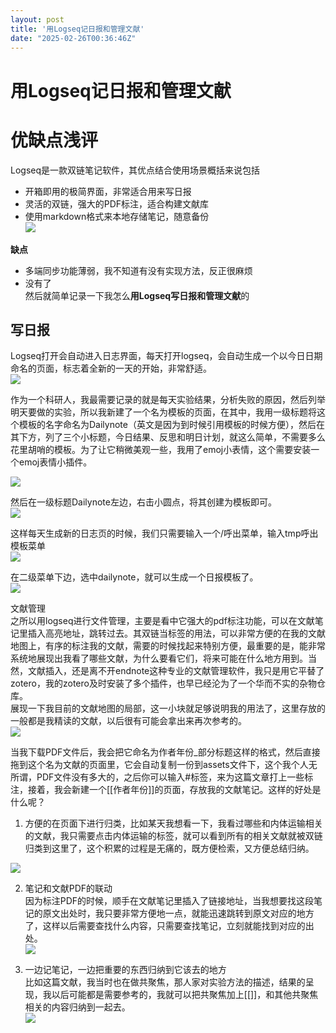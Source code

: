 ```yaml
---
layout: post
title: '用Logseq记日报和管理文献'
date: "2025-02-26T00:36:46Z"
---
```

用Logseq记日报和管理文献
===============

优缺点浅评
=====

Logseq是一款双链笔记软件，其优点结合使用场景概括来说包括

*   开箱即用的极简界面，非常适合用来写日报
*   灵活的双链，强大的PDF标注，适合构建文献库
*   使用markdown格式来本地存储笔记，随意备份  
    ![](https://img2024.cnblogs.com/blog/3080612/202502/3080612-20250225153701605-1396437612.png)

**缺点**

*   多端同步功能薄弱，我不知道有没有实现方法，反正很麻烦
*   没有了  
    然后就简单记录一下我怎么**用Logseq写日报和管理文献**的

写日报
---

Logseq打开会自动进入日志界面，每天打开logseq，会自动生成一个以今日日期命名的页面，标志着全新的一天的开始，非常舒适。  
![](https://img2024.cnblogs.com/blog/3080612/202502/3080612-20250225153709437-1347355499.png)

作为一个科研人，我最需要记录的就是每天实验结果，分析失败的原因，然后列举明天要做的实验，所以我新建了一个名为模板的页面，在其中，我用一级标题将这个模板的名字命名为Dailynote（英文是因为到时候引用模板的时候方便），然后在其下方，列了三个小标题，今日结果、反思和明日计划，就这么简单，不需要多么花里胡哨的模板。为了让它稍微美观一些，我用了emoj小表情，这个需要安装一个emoj表情小插件。

![](https://img2024.cnblogs.com/blog/3080612/202502/3080612-20250225153718398-2061544381.png)

然后在一级标题Dailynote左边，右击小圆点，将其创建为模板即可。  
![](https://img2024.cnblogs.com/blog/3080612/202502/3080612-20250225153736680-2024536277.png)

这样每天生成新的日志页的时候，我们只需要输入一个/呼出菜单，输入tmp呼出模板菜单  
![](https://img2024.cnblogs.com/blog/3080612/202502/3080612-20250225153743268-1208347139.png)

在二级菜单下边，选中dailynote，就可以生成一个日报模板了。  
![](https://img2024.cnblogs.com/blog/3080612/202502/3080612-20250225153801995-145616827.png)

文献管理  
之所以用logseq进行文件管理，主要是看中它强大的pdf标注功能，可以在文献笔记里插入高亮地址，跳转过去。其双链当标签的用法，可以非常方便的在我的文献地图上，有序的标注我的文献，需要的时候找起来特别方便，最重要的是，能非常系统地展现出我看了哪些文献，为什么要看它们，将来可能在什么地方用到。当然，文献插入，还是离不开endnote这种专业的文献管理软件，我只是用它平替了zotero，我的zotero及时安装了多个插件，也早已经沦为了一个华而不实的杂物仓库。  
展现一下我目前的文献地图的局部，这一小块就足够说明我的用法了，这里存放的一般都是我精读的文献，以后很有可能会拿出来再次参考的。  
![](https://img2024.cnblogs.com/blog/3080612/202502/3080612-20250225153817392-335604340.png)

当我下载PDF文件后，我会把它命名为作者年份\_部分标题这样的格式，然后直接拖到这个名为文献的页面里，它会自动复制一份到assets文件下，这个我个人无所谓，PDF文件没有多大的，之后你可以输入#标签，来为这篇文章打上一些标注，接着，我会新建一个\[\[作者年份\]\]的页面，存放我的文献笔记。这样的好处是什么呢？

1.  方便的在页面下进行归类，比如某天我想看一下，我看过哪些和内体运输相关的文献，我只需要点击内体运输的标签，就可以看到所有的相关文献就被双链归类到这里了，这个积累的过程是无痛的，既方便检索，又方便总结归纳。

![](https://img2024.cnblogs.com/blog/3080612/202502/3080612-20250225153921268-779724783.png)

2.  笔记和文献PDF的联动  
    因为标注PDF的时候，顺手在文献笔记里插入了链接地址，当我想要找这段笔记的原文出处时，我只要非常方便地一点，就能迅速跳转到原文对应的地方了，这样以后需要查找什么内容，只需要查找笔记，立刻就能找到对应的出处。  
    ![](https://img2024.cnblogs.com/blog/3080612/202502/3080612-20250225153935772-193354398.png)
    
3.  一边记笔记，一边把重要的东西归纳到它该去的地方  
    比如这篇文献，我当时也在做共聚焦，那人家对实验方法的描述，结果的呈现，我以后可能都是需要参考的，我就可以把共聚焦加上\[\[\]\]，和其他共聚焦相关的内容归纳到一起去。  
    ![](https://img2024.cnblogs.com/blog/3080612/202502/3080612-20250225153950360-1257948269.png)